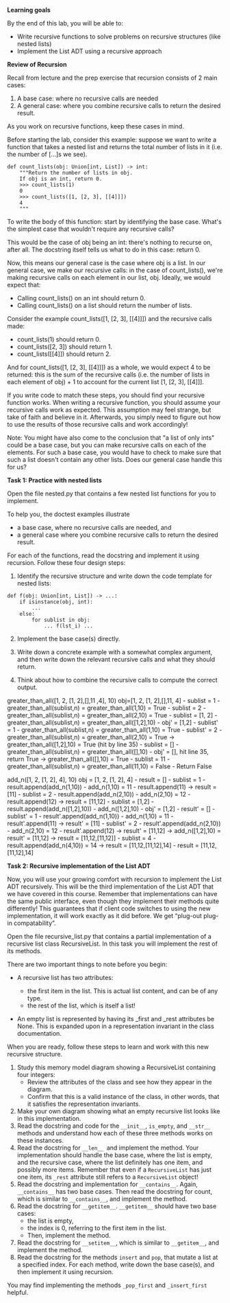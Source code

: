 **Learning goals**

By the end of this lab, you will be able to:
- Write recursive functions to solve problems on recursive structures (like nested lists)
- Implement the List ADT using a recursive approach

**Review of Recursion**

Recall from lecture and the prep exercise that recursion consists of 2 main cases:

1. A base case: where no recursive calls are needed
2. A general case: where you combine recursive calls to 
return the desired result.

As you work on recursive functions, keep these cases in mind.

Before starting the lab, consider this example:
suppose we want to write a function that takes a nested list 
and returns the total number of lists in it 
(i.e. the number of [...]s we see).

```
def count_lists(obj: Union[int, List]) -> int:
    """Return the number of lists in obj. 
    If obj is an int, return 0.
    >>> count_lists(1)
    0
    >>> count_lists([1, [2, 3], [[4]]])
    4
    """
```
To write the body of this function: start by identifying 
the base case. What's the simplest case 
that wouldn't require any recursive calls?

This would be the case of obj being an int: there's nothing to recurse on, after all. The docstring itself tells us what to do in this case: return 0.

Now, this means our general case is the case where obj is a list. In our general case, we make our recursive calls: in the case of count_lists(), we're making recursive calls on each element in our list, obj. Ideally, we would expect that:

- Calling count_lists() on an int should return 0.
- Calling count_lists() on a list should return the number of lists.

Consider the example count_lists([1, [2, 3], [[4]]]) and the recursive calls made:

- count_lists(1) should return 0.
- count_lists([2, 3]) should return 1.
- count_lists([[4]]) should return 2.

And for count_lists([1, [2, 3], [[4]]]) as a whole, we would expect 4 to be returned: this is the sum of the recursive calls (i.e. the number of lists in each element of obj) + 1 to account for the current list [1, [2, 3], [[4]]].

If you write code to match these steps, you should find your recursive function works. When writing a recursive function, you should assume your recursive calls work as expected. This assumption may feel strange, but take of faith and believe in it. Afterwards, you simply need to figure out how to use the results of those recursive calls and work accordingly!

Note: You might have also come to the conclusion that "a list of only ints" could be a base case, but you can make recursive calls on each of the elements. For such a base case, you would have to check to make sure that such a list doesn't contain any other lists. Does our general case handle this for us?

**Task 1: Practice with nested lists**

Open the file nested.py that contains a few nested list functions for you to implement.

To help you, the doctest examples illustrate

- a base case, where no recursive calls are needed, and
- a general case where you combine recursive calls to return the desired result.

For each of the functions, read the docstring and implement it using recursion.
Follow these four design steps:

1. Identify the recursive structure and write down the code template for nested lists:
```
def f(obj: Union[int, List]) -> ...:
    if isinstance(obj, int):
        ...
    else:
        for sublist in obj:
            ... f(lst_i) ...
```
2. Implement the base case(s) directly.

3. Write down a concrete example with a somewhat complex argument, and then write down the relevant recursive calls and what they should return.






4. Think about how to combine the recursive calls to compute the correct output.

greater_than_all([1, 2, [1, 2],[],11 ,4], 10)
obj=[1, 2, [1, 2],[],11, 4]
    - sublist = 1
        - greater_than_all(sublist,n) = greater_than_all(1,10) = True
    - sublist = 2
        - greater_than_all(sublist,n) = greater_than_all(2,10) = True
    - sublist = [1, 2]
        - greater_than_all(sublist,n) = greater_than_all([1,2],10)
            - obj' = [1,2]
                - sublist' = 1
                    - greater_than_all(sublist,n) = greater_than_all(1,10) = True
                - sublist' = 2
                    - greater_than_all(sublist,n) = greater_than_all(2,10) = True
        -> greater_than_all([1,2],10) = True (hit by line 35)
    - sublist = []
        - greater_than_all(sublist,n) = greater_than_all([],10)
            - obj' = [], hit line 35, return True
        -> greater_than_all([],10) = True
    - sublist = 11
        - greater_than_all(sublist,n) = greater_than_all(11,10) = False
    - Return False


add_n([1, 2, [1, 2], 4], 10)
obj = [1, 2, [1, 2], 4]
    - result = []
    - sublist = 1
        - result.append(add_n(1,10))
            - add_n(1,10) = 11
        - result.append(11)
    -> result = [11]
    - sublist = 2
        - result.append(add_n(2,10))
            - add_n(2,10) = 12
        - result.append(12)
    -> result = [11,12]
    - sublist = [1,2]
        - result.append(add_n([1,2],10))
            - add_n([1,2],10)
                - obj' = [1,2]
                    - result' = []
                    - sublist' = 1
                        - result'.append(add_n(1,10))
                            - add_n(1,10) = 11
                        - result'.append(11)
                    -> result' = [11]
                    - sublist' = 2
                        - result'.append(add_n(2,10))
                            - add_n(2,10) = 12
                        - result'.append(12)
                    -> result' = [11,12]
            -> add_n([1,2],10) = result' = [11,12]
        -> result = [11,12,[11,12]]
    - sublist = 4
        - result.append(add_n(4,10)) = 14
        -> result = [11,12,[11,12],14]
    - result = [11,12,[11,12],14]
                   


         

**Task 2: Recursive implementation of the List ADT**

Now, you will use your growing comfort with recursion to implement the List ADT recursively.
This will be the third implementation of the List ADT that we have covered in this course.
Remember that implementations can have the same public interface, even though they implement their methods quite differently!
This guarantees that if client code switches to using the new implementation, it will work exactly as it did before. We get “plug-out plug-in compatability”.

Open the file recursive_list.py that contains a partial implementation of a recursive list class RecursiveList.
In this task you will implement the rest of its methods.

There are two important things to note before you begin:

- A recursive list has two attributes:

    - the first item in the list. This is actual list content, and can be of any type.
    - the rest of the list, which is itself a list!
- An empty list is represented by having its _first and _rest attributes be None.
This is expanded upon in a representation invariant in the class documentation.

When you are ready, follow these steps to learn and work with this new recursive structure.

1. Study this memory model diagram showing a RecursiveList containing four integers:
    - Review the attributes of the class and see how they appear in the diagram.
    - Confirm that this is a valid instance of the class, in other words, that it satisfies the representation invariants.
2. Make your own diagram showing what an empty recursive list looks like in this implementation.
3. Read the docstring and code for the ```__init__```, ```is_empty```, and ```__str__``` methods and understand how each of these three methods works on these instances.
4. Read the docstring for ```__len__ ```and implement the method.
Your implementation should handle the base case, where the list is empty, and the recursive case, where the list definitely has one item, and possibly more items.
Remember that even if a ```RecursiveList``` has just one item, its ```_rest``` attribute still refers to a ```RecursiveList``` object!
5. Read the docstring and implementation for ```__contains__```.
Again, ```__contains__``` has two base cases.
Then read the docstring for count, which is similar to ```__contains__```, and implement the method.
6. Read the docstring for ```__getitem__```. ```__getitem__``` should have two base cases:
      - the list is empty,
      - the index is 0, referring to the first item in the list. 
      - Then, implement the method.
7. Read the docstring for ```__setitem__```, which is similar to ```__getitem__```, and implement the method.
8. Read the docstring for the methods ```insert``` and ```pop```, that mutate a list at a specified index.
For each method, write down the base case(s), and then implement it using recursion.

You may find implementing the methods ```_pop_first``` and ```_insert_first``` helpful.
